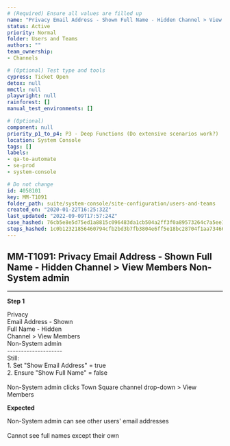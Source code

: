 ```yaml
---
# (Required) Ensure all values are filled up
name: "Privacy Email Address - Shown Full Name - Hidden Channel > View Members Non-System admin"
status: Active
priority: Normal
folder: Users and Teams
authors: ""
team_ownership: 
- Channels

# (Optional) Test type and tools
cypress: Ticket Open
detox: null
mmctl: null
playwright: null
rainforest: []
manual_test_environments: []

# (Optional)
component: null
priority_p1_to_p4: P3 - Deep Functions (Do extensive scenarios work?)
location: System Console
tags: []
labels: 
- qa-to-automate
- se-prod
- system-console

# Do not change
id: 4058101
key: MM-T1091
folder_path: suite/system-console/site-configuration/users-and-teams
created_on: "2020-01-22T16:25:32Z"
last_updated: "2022-09-09T17:57:24Z"
case_hashed: 76cb5e8e5d75ed1a8815c096483da1cb504a2ff3f0a89573264c7a5ee10718b7f9643a1553d3d72bc3e286678a5f719e
steps_hashed: 1c0b12321856460794cfb2bd3b7fb3804e6ff5e18bc28704f1aa7346618721ff06edaa8db806792c5a7a9f38f93d4e59
---
```


## MM-T1091: Privacy Email Address - Shown Full Name - Hidden Channel > View Members Non-System admin

---

**Step 1**

Privacy\
Email Address - Shown\
Full Name - Hidden\
Channel > View Members\
Non-System admin\
\--------------------\
Still:\
1\. Set "Show Email Address" = true\
2\. Ensure "Show Full Name" = false\
\
Non-System admin clicks Town Square channel drop-down > View Members

**Expected**

Non-System admin can see other users' email addresses\
\
Cannot see full names except their own
